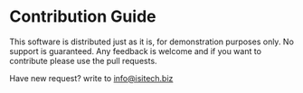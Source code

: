# Contribution Guide

This software is distributed just as it is, for demonstration purposes only. No support is guaranteed. 
Any feedback is welcome and if you want to contribute please use the pull requests.

Have new request? write to info@isitech.biz